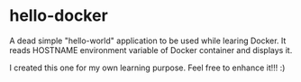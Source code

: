 # hello-docker
A dead simple "hello-world" application to be used while learing Docker. It reads HOSTNAME environment variable of Docker container and displays it. 

I created this one for my own learning purpose. Feel free to enhance it!!! :)
